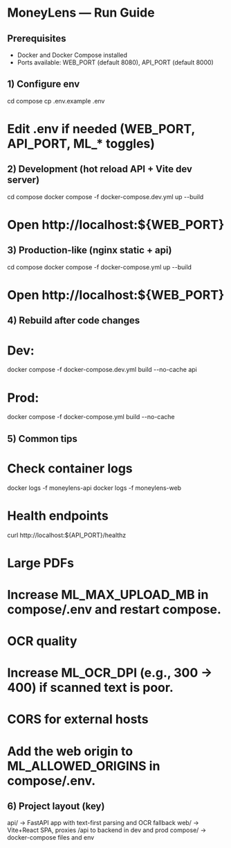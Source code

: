 # MoneyLens — Run Guide

## Prerequisites
- Docker and Docker Compose installed
- Ports available: WEB_PORT (default 8080), API_PORT (default 8000)

## 1) Configure env
cd compose
cp .env.example .env
# Edit .env if needed (WEB_PORT, API_PORT, ML_* toggles)

## 2) Development (hot reload API + Vite dev server)
cd compose
docker compose -f docker-compose.dev.yml up --build
# Open http://localhost:${WEB_PORT}

## 3) Production-like (nginx static + api)
cd compose
docker compose -f docker-compose.yml up --build
# Open http://localhost:${WEB_PORT}

## 4) Rebuild after code changes
# Dev:
docker compose -f docker-compose.dev.yml build --no-cache api
# Prod:
docker compose -f docker-compose.yml build --no-cache

## 5) Common tips
# Check container logs
docker logs -f moneylens-api
docker logs -f moneylens-web

# Health endpoints
curl http://localhost:${API_PORT}/healthz

# Large PDFs
# Increase ML_MAX_UPLOAD_MB in compose/.env and restart compose.

# OCR quality
# Increase ML_OCR_DPI (e.g., 300 -> 400) if scanned text is poor.

# CORS for external hosts
# Add the web origin to ML_ALLOWED_ORIGINS in compose/.env.

## 6) Project layout (key)
api/   -> FastAPI app with text-first parsing and OCR fallback
web/   -> Vite+React SPA, proxies /api to backend in dev and prod
compose/ -> docker-compose files and env
